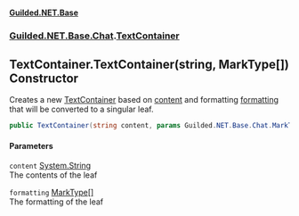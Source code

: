 
#### [Guilded.NET.Base](index 'index')
### [Guilded.NET.Base.Chat](index#Guilded_NET_Base_Chat 'Guilded.NET.Base.Chat').[TextContainer](TextContainer 'Guilded.NET.Base.Chat.TextContainer')
## TextContainer.TextContainer(string, MarkType[]) Constructor
Creates a new [TextContainer](TextContainer 'Guilded.NET.Base.Chat.TextContainer') based on [content](TextContainer_TextContainer(string_MarkType__)#Guilded_NET_Base_Chat_TextContainer_TextContainer(string_Guilded_NET_Base_Chat_MarkType__)_content 'Guilded.NET.Base.Chat.TextContainer.TextContainer(string, Guilded.NET.Base.Chat.MarkType[]).content') and formatting [formatting](TextContainer_TextContainer(string_MarkType__)#Guilded_NET_Base_Chat_TextContainer_TextContainer(string_Guilded_NET_Base_Chat_MarkType__)_formatting 'Guilded.NET.Base.Chat.TextContainer.TextContainer(string, Guilded.NET.Base.Chat.MarkType[]).formatting') that will be converted to a singular leaf.  
```csharp
public TextContainer(string content, params Guilded.NET.Base.Chat.MarkType[] formatting);
```

#### Parameters
<a name='Guilded_NET_Base_Chat_TextContainer_TextContainer(string_Guilded_NET_Base_Chat_MarkType__)_content'></a>
`content` [System.String](https://docs.microsoft.com/en-us/dotnet/api/System.String 'System.String')  
The contents of the leaf
  
<a name='Guilded_NET_Base_Chat_TextContainer_TextContainer(string_Guilded_NET_Base_Chat_MarkType__)_formatting'></a>
`formatting` [MarkType](MarkType 'Guilded.NET.Base.Chat.MarkType')[[]](https://docs.microsoft.com/en-us/dotnet/api/System.Array 'System.Array')  
The formatting of the leaf
  
